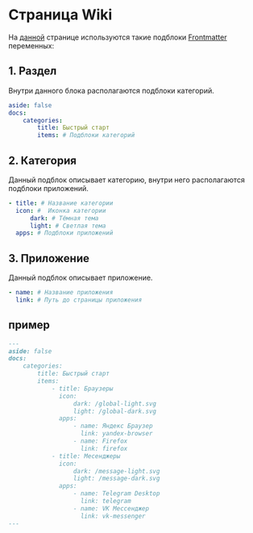# Страница Wiki

На [данной](../../main/wiki) странице используются такие подблоки [Frontmatter](../pages/vitepress#frontmatter) переменных:

## 1. Раздел

Внутри данного блока располагаются подблоки категорий.

```yaml
aside: false
docs:
    categories:
        title: Быстрый старт
        items: # Подблоки категорий
```

## 2. Категория

Данный подблок описывает категорию, внутри него располагаются подблоки приложений.

```yaml
- title: # Название категории
  icon: #  Иконка категории
      dark: # Тёмная тема
      light: # Светлая тема
  apps: # Подблоки приложений
```

## 3. Приложение

Данный подблок описывает приложение.

```yaml
- name: # Название приложения
  link: # Путь до страницы приложения
```

## пример

```markdown
---
aside: false
docs:
    categories:
        title: Быстрый старт
        items:
            - title: Браузеры
              icon:
                  dark: /global-light.svg
                  light: /global-dark.svg
              apps:
                  - name: Яндекс Браузер
                    link: yandex-browser
                  - name: Firefox
                    link: firefox
            - title: Месенджеры
              icon:
                  dark: /message-light.svg
                  light: /message-dark.svg
              apps:
                  - name: Telegram Desktop
                    link: telegram
                  - name: VK Мессенджер
                    link: vk-messenger
---
```

